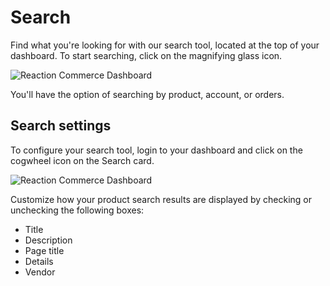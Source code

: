 # Search

Find what you're looking for with our search tool, located at the top of your dashboard. To start searching, click on the magnifying glass icon.

![](/assets/admin-search-tool.png "Reaction Commerce Dashboard")

You'll have the option of searching by product, account, or orders.

## Search settings

To configure your search tool, login to your dashboard and click on the cogwheel icon on the Search card.

![](/assets/admin-search-settings.png "Reaction Commerce Dashboard")

Customize how your product search results are displayed by checking or unchecking the following boxes:

- Title
- Description
- Page title
- Details
- Vendor
